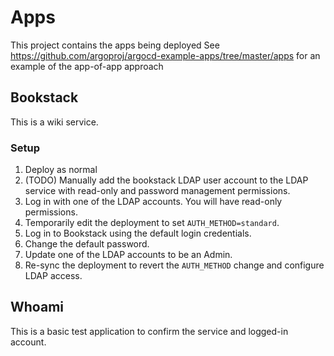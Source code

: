 # Apps

This project contains the apps being deployed
See https://github.com/argoproj/argocd-example-apps/tree/master/apps for an example of the app-of-app approach

## Bookstack

This is a wiki service.

### Setup

1. Deploy as normal
1. (TODO) Manually add the bookstack LDAP user account to the LDAP service with read-only and password management permissions.
2. Log in with one of the LDAP accounts. You will have read-only permissions.
3. Temporarily edit the deployment to set `AUTH_METHOD=standard`.
4. Log in to Bookstack using the default login credentials.
5. Change the default password.
6. Update one of the LDAP accounts to be an Admin.
7. Re-sync the deployment to revert the `AUTH_METHOD` change and configure LDAP access.

## Whoami

This is a basic test application to confirm the service and logged-in account.
